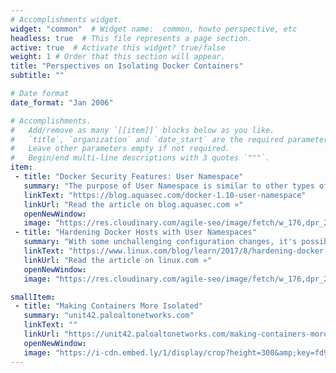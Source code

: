 ```yaml
---
# Accomplishments widget.
widget: "common"  # Widget name:  common, howto perspective, etc
headless: true  # This file represents a page section.
active: true  # Activate this widget? true/false
weight: 1 # Order that this section will appear.
title: "Perspectives on Isolating Docker Containers"
subtitle: ""

# Date format
date_format: "Jan 2006"

# Accomplishments.
#   Add/remove as many `[[item]]` blocks below as you like.
#   `title`, `organization` and `date_start` are the required parameters.
#   Leave other parameters empty if not required.
#   Begin/end multi-line descriptions with 3 quotes `"""`.
item:
 - title: "Docker Security Features: User Namespace"
   summary: "The purpose of User Namespace is similar to other types of Linux namespaces - isolation. It isolates user and group ID number spaces, so that a process’s user and group ID can be different inside and outside of a user namespace."
   linkText: "https://blog.aquasec.com/docker-1.10-user-namespace"
   linkUrl: "Read the article on blog.aquasec.com »"
   openNewWindow: 
   image: "https://res.cloudinary.com/agile-seo/image/fetch/w_176,dpr_2.0,d_blank_am8gzx.png/https%3A%2F%2Flogo.clearbit.com%2Fblog.aquasec.com%3Fsize%3D250"
 - title: "Hardening Docker Hosts with User Namespaces"
   summary: "With some unchallenging configuration changes, it's possible to segregate your host's root user from the root user inside your containers with a not-so-new feature called User Namespaces. This feature has been around since Docker 1.10, which was released sometime around February 2016."
   linkText: "https://www.linux.com/blog/learn/2017/8/hardening-docker-hosts-user-namespaces"
   linkUrl: "Read the article on linux.com »"
   openNewWindow: 
   image: "https://res.cloudinary.com/agile-seo/image/fetch/w_176,dpr_2.0,d_blank_am8gzx.png/https%3A%2F%2Flogo.clearbit.com%2Flinux.com%3Fsize%3D250"

smallItem: 
 - title: "Making Containers More Isolated"
   summary: "unit42.paloaltonetworks.com"
   linkText: ""
   linkUrl: "https://unit42.paloaltonetworks.com/making-containers-more-isolated-an-overview-of-sandboxed-container-technologies/"
   openNewWindow: 
   image: "https://i-cdn.embed.ly/1/display/crop?height=300&amp;key=fd92ebbc52fc43fb98f69e50e7893c13&amp;url=https%3A%2F%2Funit42.paloaltonetworks.com%2Fwp-content%2Fuploads%2F2019%2F06%2FTrends-r3d3-1024x512.png&amp;width=636"
---
```


